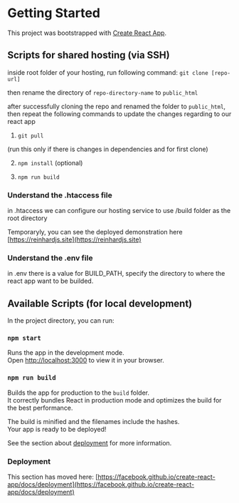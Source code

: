 # Getting Started

This project was bootstrapped with [Create React App](https://github.com/facebook/create-react-app).

## Scripts for shared hosting (via SSH)

inside root folder of your hosting, run following command:
`git clone [repo-url]`

then rename the directory of `repo-directory-name` to `public_html`

after successfully cloning the repo and renamed the folder to `public_html`, then repeat the following commands to update the changes regarding to our react app

1. `git pull`

(run this only if there is changes in dependencies and for first clone)

2. `npm install` (optional)

3. `npm run build`

### Understand the .htaccess file
in .htaccess we can configure our hosting service to use /build folder as the root directory

Temporaryly, you can see the deployed demonstration here [https://reinhardjs.site](https://reinhardjs.site)

### Understand the .env file
in .env there is a value for BUILD_PATH, specify the directory to where the react app want to be builded.

## Available Scripts (for local development)

In the project directory, you can run:

### `npm start`

Runs the app in the development mode.\
Open [http://localhost:3000](http://localhost:3000) to view it in your browser.

### `npm run build`

Builds the app for production to the `build` folder.\
It correctly bundles React in production mode and optimizes the build for the best performance.

The build is minified and the filenames include the hashes.\
Your app is ready to be deployed!

See the section about [deployment](https://facebook.github.io/create-react-app/docs/deployment) for more information.

### Deployment

This section has moved here: [https://facebook.github.io/create-react-app/docs/deployment](https://facebook.github.io/create-react-app/docs/deployment)